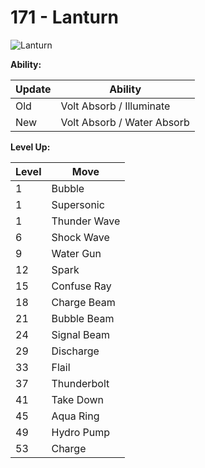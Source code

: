 # 171 - Lanturn
![][171]

**Ability:**

Update | Ability
---    | ---
Old    | Volt Absorb / Illuminate
New    | Volt Absorb / Water Absorb

**Level Up:**

Level | Move
---   | ---
  1   | Bubble
  1   | Supersonic
  1   | Thunder Wave
  6   | Shock Wave
  9   | Water Gun
 12   | Spark
 15   | Confuse Ray
 18   | Charge Beam
 21   | Bubble Beam
 24   | Signal Beam
 29   | Discharge
 33   | Flail
 37   | Thunderbolt
 41   | Take Down
 45   | Aqua Ring
 49   | Hydro Pump
 53   | Charge



[171]: https://raw.githubusercontent.com/PokeAPI/sprites/master/sprites/pokemon/171.png "Lanturn"
